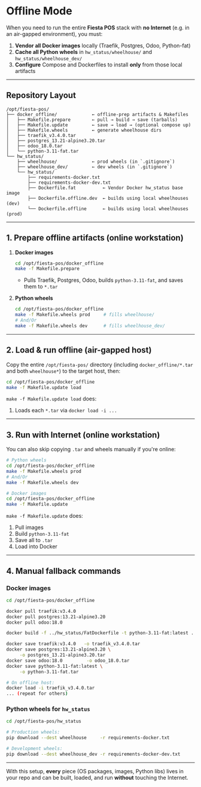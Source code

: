 # Offline Mode

When you need to run the entire **Fiesta POS** stack with **no Internet** (e.g. in an air-gapped environment), you must:

1. **Vendor all Docker images** locally (Traefik, Postgres, Odoo, Python-fat)
2. **Cache all Python wheels** in `hw_status/wheelhouse/` and `hw_status/wheelhouse_dev/`
3. **Configure** Compose and Dockerfiles to install **only** from those local artifacts

---

## Repository Layout

```
/opt/fiesta-pos/
├── docker_offline/             ← offline-prep artifacts & Makefiles
│   ├── Makefile.prepare        ← pull → build → save (tarballs)
│   ├── Makefile.update         ← save → load → (optional compose up)
│   ├── Makefile.wheels         ← generate wheelhouse dirs
│   ├── traefik_v3.4.0.tar
│   ├── postgres_13.21-alpine3.20.tar
│   ├── odoo_18.0.tar
│   └── python-3.11-fat.tar
└── hw_status/
    ├── wheelhouse/             ← prod wheels (in `.gitignore`)
    ├── wheelhouse_dev/         ← dev wheels (in `.gitignore`)
    └── hw_status/
        ├── requirements-docker.txt
        ├── requirements-docker-dev.txt
        ├── Dockerfile.fat          ← Vendor Docker hw_status base image
        ├── Dockerfile.offline.dev  ← builds using local wheelhouses (dev)
        └── Dockerfile.offline      ← builds using local wheelhouses (prod)
```

---

## 1. Prepare offline artifacts (online workstation)

1. **Docker images**

   ```bash
   cd /opt/fiesta-pos/docker_offline
   make -f Makefile.prepare
   ```

   * Pulls Traefik, Postgres, Odoo, builds `python-3.11-fat`, and saves them to `*.tar`

2. **Python wheels**

   ```bash
   cd /opt/fiesta-pos/docker_offline
   make -f Makefile.wheels prod     # fills wheelhouse/
   # And/Or
   make -f Makefile.wheels dev      # fills wheelhouse_dev/
   ```

---

## 2. Load & run offline (air-gapped host)

Copy the entire `/opt/fiesta-pos/` directory (including `docker_offline/*.tar` and both `wheelhouse*`) to the target host, then:

```bash
cd /opt/fiesta-pos/docker_offline
make -f Makefile.update load
```

`make -f Makefile.update load` does:

1. Loads each `*.tar` via `docker load -i ...`

---

## 3. Run with Internet (online workstation)

You can also skip copying `.tar` and wheels manually if you're online:

```bash
# Python wheels
cd /opt/fiesta-pos/docker_offline
make -f Makefile.wheels prod
# And/Or
make -f Makefile.wheels dev

# Docker images
cd /opt/fiesta-pos/docker_offline
make -f Makefile.update
```

`make -f Makefile.update` does:

1. Pull images
2. Build `python-3.11-fat`
3. Save all to `.tar`
4. Load into Docker

---

## 4. Manual fallback commands

### Docker images

```bash
cd /opt/fiesta-pos/docker_offline

docker pull traefik:v3.4.0
docker pull postgres:13.21-alpine3.20
docker pull odoo:18.0

docker build -f ../hw_status/FatDockerfile -t python-3.11-fat:latest ../hw_status

docker save traefik:v3.4.0   -o traefik_v3.4.0.tar
docker save postgres:13.21-alpine3.20 \
     -o postgres_13.21-alpine3.20.tar
docker save odoo:18.0         -o odoo_18.0.tar
docker save python-3.11-fat:latest \
     -o python-3.11-fat.tar

# On offline host:
docker load -i traefik_v3.4.0.tar
... (repeat for others)
```

### Python wheels for `hw_status`

```bash
cd /opt/fiesta-pos/hw_status

# Production wheels:
pip download --dest wheelhouse     -r requirements-docker.txt

# Development wheels:
pip download --dest wheelhouse_dev -r requirements-docker-dev.txt
```

---

With this setup, **every** piece (OS packages, images, Python libs) lives in your repo and can be built, loaded, and run **without** touching the Internet.
